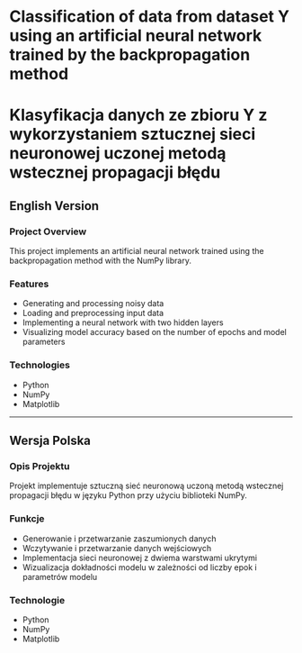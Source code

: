 # Classification of data from dataset Y using an artificial neural network trained by the backpropagation method 
# Klasyfikacja danych ze zbioru Y z wykorzystaniem sztucznej sieci neuronowej uczonej metodą wstecznej propagacji błędu

## English Version
### Project Overview
This project implements an artificial neural network trained using the backpropagation method with the NumPy library.

### Features
- Generating and processing noisy data
- Loading and preprocessing input data
- Implementing a neural network with two hidden layers
- Visualizing model accuracy based on the number of epochs and model parameters

### Technologies
- Python
- NumPy
- Matplotlib


---

## Wersja Polska
### Opis Projektu
Projekt implementuje sztuczną sieć neuronową uczoną metodą wstecznej propagacji błędu w języku Python przy użyciu biblioteki NumPy.

### Funkcje
- Generowanie i przetwarzanie zaszumionych danych
- Wczytywanie i przetwarzanie danych wejściowych
- Implementacja sieci neuronowej z dwiema warstwami ukrytymi
- Wizualizacja dokładności modelu w zależności od liczby epok i parametrów modelu

### Technologie
- Python
- NumPy
- Matplotlib

